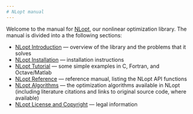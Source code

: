 ```yaml
---
# NLopt manual
---
```


Welcome to the manual for [NLopt](index.md), our nonlinear optimization library. The manual is divided into a the following sections:

-   [NLopt Introduction](NLopt_Introduction.md) — overview of the library and the problems that it solves
-   [NLopt Installation](NLopt_Installation.md) — installation instructions
-   [NLopt Tutorial](NLopt_Tutorial.md) — some simple examples in C, Fortran, and Octave/Matlab
-   [NLopt Reference](NLopt_Reference.md) — reference manual, listing the NLopt API functions
-   [NLopt Algorithms](NLopt_Algorithms.md) — the optimization algorithms available in NLopt (including literature citations and links to original source code, where available)
-   [NLopt License and Copyright](NLopt_License_and_Copyright.md) — legal information


